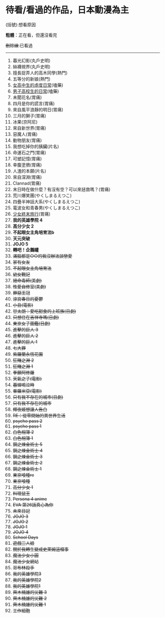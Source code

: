 # 待看/看過的作品，日本動漫為主
(括號):想看原因

**粗體**：正在看，但還沒看完

~~刪除線~~:已看過

---
1. 暮光幻影(丸戶史明)
1. 絲襪視界(丸戶史明)
1. 擅長捉弄人的高木同學(熱門)
1. 五等分的新娘(熱門)
1. [女高中生的虛度日常](https://www.youtube.com/playlist?list=PL12UaAf_xzfpb1Ol0HM8VurDLKBKHeeeM)(嗑藥)
1. [男子高校生的日常](https://www.youtube.com/playlist?list=PL12UaAf_xzfojefQl6EuqrnlyEZNdoFrz)(嗑藥)
1. 未聞花名(胃痛)
1. 四月是你的謊言(胃痛)
1. 來自風平浪靜的明日(胃痛)
1. 三月的獅子(胃痛)
1. 冰果(京阿尼)
1. 來自新世界(胃痛)
1. 惡魔人(胃痛)
1. 動物朋友(胃痛)
1. 我想吃掉你的胰臟(片名)
1. 命運石之門(胃痛)
1. 可塑記憶(胃痛)
1. 幸腹塗鴉(胃痛)
1. 人渣的本願(片名)
1. 來自深淵(胃痛)
1. Clannad(胃痛)
1. 末日時在做什麼？有沒有空？可以來拯救嗎？(胃痛)
1. 荒川爆笑團(やくしまるえつこ)
1. 四疊半神話大系(やくしまるえつこ)
1. 電波女和青春男(やくしまるえつこ)
1. [少女終末旅行](https://www.youtube.com/playlist?list=PL12UaAf_xzfrPjL1Xad3Q9Xw7n1uberxc)(胃痛)
1. **我的英雄學院 4**
1. **高分少女 2**
1. **不起眼女主角培育法b**
1. **天元突破**
1. **JOJO 5**
1. **轉吧！企鵝罐**
1. ~~滿腦都是○○的我沒辦法談戀愛~~
1. ~~家有女友~~
1. ~~不起眼女主角培育法~~
1. ~~幼女戰記~~
1. ~~絕命毒師(美劇)~~
1. ~~性愛自修室(美劇)~~
1. ~~罪惡王冠~~
1. ~~涼宮春日的憂鬱~~
1. ~~小丑(電影)~~
1. ~~甘太朗：愛吃甜食的上班族(日劇)~~
1. ~~只想住在吉祥寺嗎(日劇)~~
1. ~~東京女子圖鑑(日劇)~~
1. ~~進擊的巨人 3~~
1. ~~進擊的巨人 2~~
1. ~~進擊的巨人 1~~
1. ~~七大罪~~
1. ~~紫羅蘭永恆花園~~
1. ~~狂賭之淵 2~~
1. ~~狂賭之淵 1~~
1. ~~拳願阿修羅~~
1. ~~天氣之子(電影)~~
1. ~~暮蟬鳴泣時~~
1. ~~普羅米亞(電影)~~
1. ~~只有我不存在的城市(日劇)~~
1. ~~只有我不存在的城市~~
1. ~~輝夜姬想讓人告白~~
1. ~~RE：從零開始的異世界生活~~
1. ~~psycho pass 2~~
1. ~~psycho pass 1~~
1. ~~白色相簿 2~~
1. ~~白色相簿 1~~
1. ~~鋼之煉金術士 5~~
1. ~~鋼之煉金術士 4~~
1. ~~鋼之煉金術士 3~~
1. ~~鋼之煉金術士 2~~
1. ~~鋼之煉金術士 1~~
1. ~~東京喰種re~~
1. ~~東京喰種~~
1. ~~高分少女 1~~
1. ~~料理鼠王~~
1. ~~Persona 4 anime~~
1. ~~EVA 第26話真心為你~~
1. ~~未來日記~~
1. ~~JOJO 3~~
1. ~~JOJO 2~~
1. ~~JOJO 1~~
1. ~~JOJO 4~~
1. ~~School Days~~
1. ~~遊戲三人娘~~
1. ~~關於我轉生變成史萊姆這檔事~~
1. ~~魔法少女小圓~~
1. ~~魔法少女網站~~
1. ~~哥布林殺手~~
1. ~~我的英雄學院3~~
1. ~~我的英雄學院2~~
1. ~~我的英雄學院1~~
1. ~~齊木楠雄的災難 3~~
1. ~~齊木楠雄的災難 2~~
1. ~~齊木楠雄的災難 1~~
1. ~~工作細胞~~
